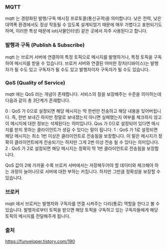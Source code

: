 ### MQTT
mqtt 는 경량화된 발행/구독 메시징 프로토콜(통신규격)을 의미합니다.
낮은 전력, 낮은 대역폭 환경에서도 정상 작동될 수 있도록 설계되었기 때문에 매우 가볍다고 표현되기도 하며, 이러한 특성 때문에 iot(사물인터넷) 같은 곳에서 자주 사용된다고 합니다.

### 발행과 구독 (Publish & Subscribe)
mqtt 는 브로커 서버에 연결하여 특정 토픽으로 메시지를 발행하거나, 특정 토픽을 구독하여 메시지를 받을 수 있습니다. 브로커 서버와 연결된 어떠한 장치(디바이스)는 발행자가 될 수도 있고 구독자가 될 수도 있고 발행자이자 구독자가 될 수도 있습니다.

### QoS (Quality of Service)
mqtt 에는 QoS 라는 개념이 존재합니다. 서비스의 질을 보장해주는 수준을 의미하는데 다음과 같이 총 3단계가 존재합니다.

0 : QoS 가 0으로 설정되면 해당 메시지는 딱 한번만 전송하고 해당 내용을 잊어버립니다. 즉, 한번 보내긴 하지만 정말로 보내졌는지 아니면 실패했는지 여부를 체크하지 않고 이 메시지에 대한 정보는 삭제된다는 의미입니다. Qos 가 0으로 설정되어 있다면 메시지를 받지 못하는 클라이언트가 생길 수 있다는 말이 됩니다.
1 : QoS 가 1로 설정되면 해당 메시지는 최소 1번 이상은 클라이언트로 전송됨을 보장합니다.  이 말은 메시지가 정확히 클라이언트에게 전송되기는 하지만 그게 2번 이상 전송 될 수 있다는 의미입니다.
2 : QoS 가 2로 설정되면 해당 메시지는 정확히 딱 1번 클라이언트로 전송됨을 보장합니다. 

QoS 값이 2에 가까울 수록 브로커 서버에서는 저장해두어야 할 데이터와 체크해야 하는 과정이 늘어나므로 서버에 대한 부하는 커집니다. 하지만 그만큼 정확성을 보장할 수 있습니다.

### 브로커
mqtt 에서 브로커는 발행자와 구독자를 연결 시켜주는 다리(통로) 역할을 한다고 볼 수 있습니다. 발행자로부터 토픽을 받으면 해당 토픽을 구독하고 있는 구독자들에게 해당 토픽의 메시지를 전달해주게 됩니다.

### 출처
https://funveloper.tistory.com/190